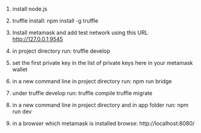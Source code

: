 1. install node.js

2. truffle install:
npm install -g truffle

3. Install metamask and add test network using this URL
http://127.0.0.1:9545
4. in project directory run:
truffle develop

5. set the first private key in the list of private keys here in your metamask wallet

6. in a new command line in project directory run:
npm run bridge

7. under truffle develop run:
 truffle compile
 truffle migrate

8. in a new command line in project directory and in app folder run:
npm run dev

9. in a browser which metamask is installed browse: 
http://localhost:8080/